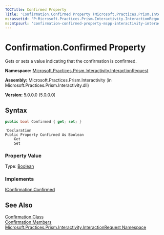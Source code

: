 ```yaml
---
TOCTitle: Confirmed Property
Title: 'Confirmation.Confirmed Property (Microsoft.Practices.Prism.Interactivity.InteractionRequest)'
ms:assetid: 'P:Microsoft.Practices.Prism.Interactivity.InteractionRequest.Confirmation.Confirmed'
ms:mtpsurl: 'confirmation-confirmed-property-mspp-interactivity-interactionrequest.md'
---
```


# Confirmation.Confirmed Property

Gets or sets a value indicating that the confirmation is confirmed.

**Namespace:** [Microsoft.Practices.Prism.Interactivity.InteractionRequest](/patterns-practices/reference/mspp-interactivity-interactionrequest-namespace)

**Assembly:** Microsoft.Practices.Prism.Interactivity (in Microsoft.Practices.Prism.Interactivity.dll)

**Version:** 5.0.0.0 (5.0.0.0)

## Syntax

```C#
public bool Confirmed { get; set; }
```

```VB
'Declaration
Public Property Confirmed As Boolean
	Get
	Set
```

### Property Value

Type: [Boolean](http://msdn.microsoft.com/en-us/library/a28wyd50)

### Implements

[IConfirmation.Confirmed](/patterns-practices/reference/iconfirmation-confirmed-property-mspp-interactivity-interactionrequest)

## See Also

[Confirmation Class](/patterns-practices/reference/confirmation-class-mspp-interactivity-interactionrequest)<br/>
[Confirmation Members](/patterns-practices/reference/confirmation-members-mspp-interactivity-interactionrequest)<br/>
[Microsoft.Practices.Prism.Interactivity.InteractionRequest Namespace](/patterns-practices/reference/mspp-interactivity-interactionrequest-namespace)